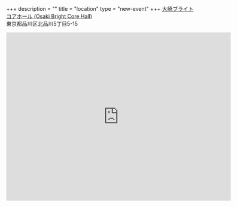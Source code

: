 +++
description = ""
title = "location"
type = "new-event"
+++
[大崎ブライトコアホール (Osaki Bright Core Hall)](http://osaki-hall.jp/)  
東京都品川区北品川5丁目5-15

<iframe src="https://www.google.com/maps/embed?pb=!1m14!1m8!1m3!1d3243.2193467560746!2d139.7294709!3d35.6223187!3m2!1i1024!2i768!4f13.1!3m3!1m2!1s0x0%3A0x7c3ee69c2c2142e6!2z5aSn5bSO44OW44Op44Kk44OI44Kz44Ki!5e0!3m2!1sen!2sjp!4v1486141716893" width="600" height="450" frameborder="0" style="border:0" allowfullscreen></iframe>
